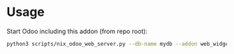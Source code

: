 # Usage

Start Odoo including this addon (from repo root):

```bash
python3 scripts/nix_odoo_web_server.py --db-name mydb --addon web_widget_pattern
```
